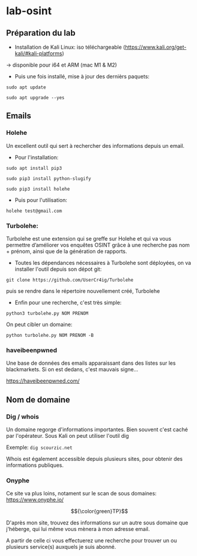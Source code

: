 # lab-osint

## Préparation du lab

* Installation de Kali Linux: iso téléchargeable (https://www.kali.org/get-kali/#kali-platforms)

-> disponible pour i64 et ARM (mac M1 & M2)

* Puis une fois installé, mise à jour des dernièrs paquets:

```
sudo apt update
```

```
sudo apt upgrade --yes
```

## Emails

### Holehe

Un excellent outil qui sert à rechercher des informations depuis un email. 

* Pour l'installation:

```
sudo apt install pip3
```

```
sudo pip3 install python-slugify
```

```
sudo pip3 install holehe
```

* Puis pour l'utilisation:

```
holehe test@gmail.com
```

### Turbolehe:

Turbolehe est une extension qui se greffe sur Holehe et qui va vous permettre d’améliorer vos enquêtes OSINT grâce à une recherche pas nom + prénom, ainsi que de la génération de rapports. 

* Toutes les dépendances nécessaires à Turbolehe sont déployées, on va installer l'outil depuis son dépot git:

```
git clone https://github.com/UserCr4ig/Turbolehe
```

puis se rendre dans le répertoire nouvellement créé, Turbolehe

* Enfin pour une recherche, c'est très simple:

```
python3 turbolehe.py NOM PRENOM
```

On peut cibler un domaine:

```
python turbolehe.py NOM PRENOM -B
```

### haveibeenpwned

Une base de données des emails apparaissant dans des listes sur les blackmarkets. Si on est dedans, c'est mauvais signe...

https://haveibeenpwned.com/

## Nom de domaine

### Dig / whois

Un domaine regorge d'informations importantes. Bien souvent c'est caché par l'opérateur. Sous Kali on peut utiliser l'outil dig

Exemple: `dig scourzic.net`

Whois est également accessible depuis plusieurs sites, pour obtenir des informations publiques.

### Onyphe

Ce site va plus loins, notament sur le scan de sous domaines: https://www.onyphe.io/

$${\color{green}TP}$$

D'après mon site, trouvez des informations sur un autre sous domaine que j'héberge, qui lui même vous mènera à mon adresse email.

A partir de celle ci vous effectuerez une recherche pour trouver un ou plusieurs service(s) auxquels je suis abonné.









